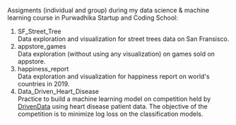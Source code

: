 Assigments (individual and group) during my data science &amp; machine learning course in Purwadhika Startup and Coding School:
1. SF_Street_Tree<br>
   Data exploration and visualization for street trees data on San Fransisco.
1. appstore_games<br>
   Data exploration (without using any visualization) on games sold on appstore.
1. happiness_report<br>
   Data exploration and visualization for happiness report on world's countries in 2019.
1. Data_Driven_Heart_Disease<br>
   Practice to build a machine learning model on competition held by [DrivenData](https://www.drivendata.org/) using heart disease patient data. The objective of the competition is to minimize log loss on the classification models.

